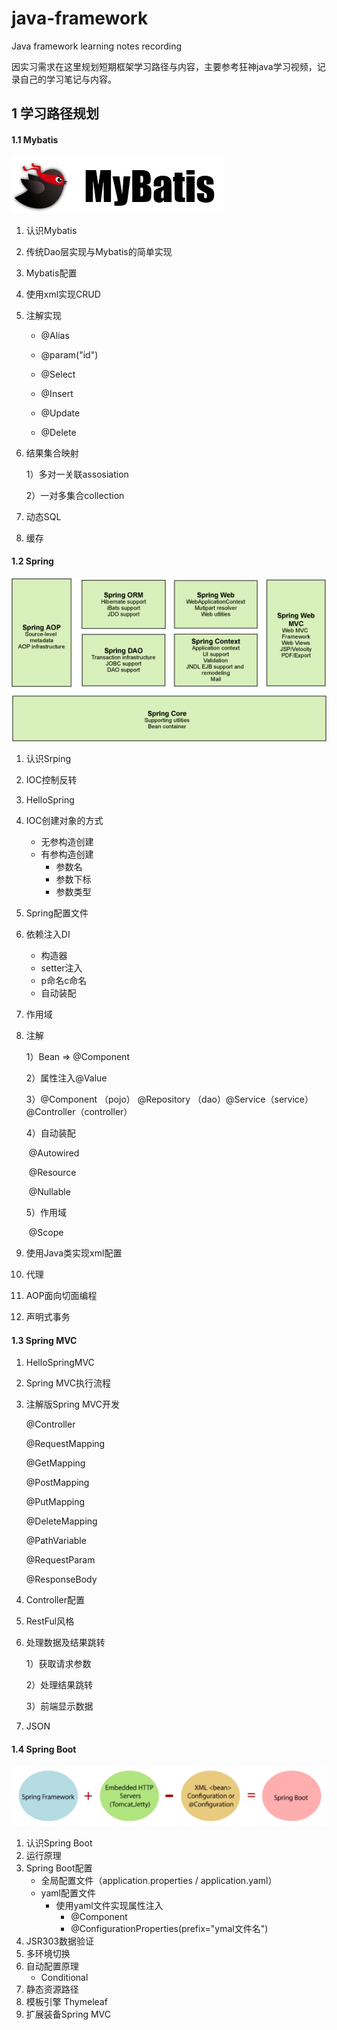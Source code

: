 # java-framework
Java framework learning notes recording



因实习需求在这里规划短期框架学习路径与内容，主要参考狂神java学习视频，记录自己的学习笔记与内容。

## 1 学习路径规划

#### 1.1 Mybatis

![Mybatis](./images/Mybatis.png)

1. 认识Mybatis

2. 传统Dao层实现与Mybatis的简单实现

3. Mybatis配置

4. 使用xml实现CRUD

5. 注解实现

   - @Alias

   - @param("id")
   - @Select
   - @Insert
   - @Update
   - @Delete

6. 结果集合映射

   1）多对一关联assosiation

   2）一对多集合collection

7. 动态SQL

8. 缓存

   

#### 1.2 Spring

![Spring](./images/Spring.gif)

1. 认识Srping

2. IOC控制反转

3. HelloSpring

4. IOC创建对象的方式

   - 无参构造创建
   - 有参构造创建
     - 参数名
     - 参数下标
     - 参数类型

5. Spring配置文件

6. 依赖注入DI

   - 构造器
   - setter注入
   - p命名c命名
   - 自动装配

7. 作用域

8. 注解

   1）Bean    =>  @Component

   2）属性注入@Value

   3）@Component （pojo） @Repository （dao）@Service（service）@Controller（controller）

   4）自动装配

   ​	@Autowired

   ​	@Resource

   ​	@Nullable

   5）作用域

   ​	@Scope

9. 使用Java类实现xml配置

10. 代理

11. AOP面向切面编程

12. 声明式事务

    

#### 1.3 Spring MVC

1. HelloSpringMVC

2. Spring MVC执行流程

3. 注解版Spring MVC开发

   @Controller

   @RequestMapping

   @GetMapping

   @PostMapping

   @PutMapping

   @DeleteMapping

   @PathVariable

   @RequestParam

   @ResponseBody

4. Controller配置

5. RestFul风格

6. 处理数据及结果跳转

   1）获取请求参数

   2）处理结果跳转

   3）前端显示数据

7. JSON



#### 1.4 Spring Boot

![SpringBoot](./images/SpringBoot.png)

1. 认识Spring Boot
2. 运行原理
3. Spring Boot配置
   - 全局配置文件（application.properties / application.yaml）
   - yaml配置文件
     - 使用yaml文件实现属性注入
       - @Component
       - @ConfigurationProperties(prefix="ymal文件名")
4. JSR303数据验证
5. 多环境切换
6. 自动配置原理
   - Conditional
7. 静态资源路径
8. 模板引擎 Thymeleaf
9. 扩展装备Spring MVC

